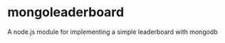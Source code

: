 mongoleaderboard
================

A node.js module for implementing a simple leaderboard with mongodb
